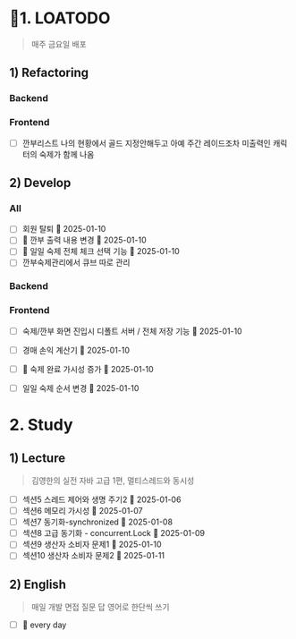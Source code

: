 # 1. LOATODO
> 매주 금요일 배포
## 1) Refactoring
### Backend
### Frontend
- [ ] 깐부리스트 나의 현황에서 골드 지정안해두고 아예 주간 레이드조차 미출력인 캐릭터의 숙제가 함께 나옴

## 2) Develop
### All
- [ ] 회원 탈퇴 📅 2025-01-10 
- [ ] 🔼 깐부 출력 내용 변경 📅 2025-01-10 
- [ ] 🔺 일일 숙제 전체 체크 선택 기능 📅 2025-01-10 
- [ ] 깐부숙제관리에서 큐브 따로 관리

### Backend

### Frontend
- [ ] 숙제/깐부 화면 진입시 디폴트 서버 / 전체 저장 기능 📅 2025-01-10 
- [ ] 경매 손익 계산기 📅 2025-01-10 
- [ ] 🔺 숙제 완료 가시성 증가 📅 2025-01-10 
- [ ] 일일 숙제 순서 변경 📅 2025-01-10 


# 2. Study
## 1) Lecture
> 김영한의 실전 자바 고급 1편, 멀티스레드와 동시성
- [ ] 섹션5 스레드 제어와 생명 주기2 📅 2025-01-06 
- [ ] 섹션6 메모리 가시성 📅 2025-01-07 
- [ ] 섹션7 동기화-synchronized 📅 2025-01-08 
- [ ] 섹션8 고급 동기화 - concurrent.Lock 📅 2025-01-09 
- [ ] 섹션9 생산자 소비자 문제1 📅 2025-01-10 
- [ ] 섹션10 생산자 소비자 문제2 📅 2025-01-11 

## 2) English
> 매일 개발 면접 질문 답 영어로 한단씩 쓰기

- [ ]  🔁 every day



